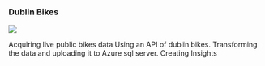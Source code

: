 ### Dublin Bikes

![](https://seda.college/blog/wp-content/uploads/2018/10/dublin-bikes-1.jpg)

Acquiring live public bikes data Using an API of dublin bikes. 
Transforming the data and uploading it to Azure sql server.
Creating Insights
